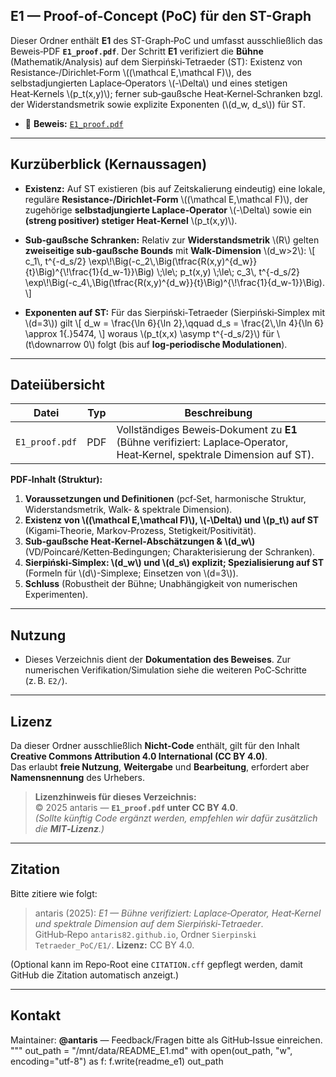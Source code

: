 ## E1 — Proof-of-Concept (PoC) für den ST-Graph

Dieser Ordner enthält **E1** des ST-Graph‑PoC und umfasst ausschließlich das Beweis‑PDF **`E1_proof.pdf`**.
Der Schritt **E1** verifiziert die **Bühne** (Mathematik/Analysis) auf dem Sierpiński‑Tetraeder (ST): Existenz von
Resistance‑/Dirichlet‑Form \\((\\mathcal E,\\mathcal F)\\), des selbstadjungierten Laplace‑Operators \\(-\\Delta\\) und eines stetigen
Heat‑Kernels \\(p_t(x,y)\\); ferner sub‑gaußsche Heat‑Kernel‑Schranken bzgl. der Widerstandsmetrik sowie explizite Exponenten
(\\(d_w, d_s\\)) für ST.

- 📄 **Beweis:** [`E1_proof.pdf`](./E1_proof.pdf)

---

## Kurzüberblick (Kernaussagen)

- **Existenz:** Auf ST existieren (bis auf Zeitskalierung eindeutig) eine lokale, reguläre **Resistance‑/Dirichlet‑Form** \\((\\mathcal E,\\mathcal F)\\),
  der zugehörige **selbstadjungierte Laplace‑Operator** \\(-\\Delta\\) sowie ein **(streng positiver) stetiger Heat‑Kernel** \\(p_t(x,y)\\).

- **Sub‑gaußsche Schranken:** Relativ zur **Widerstandsmetrik** \\(R\\) gelten **zweiseitige sub‑gaußsche Bounds** mit **Walk‑Dimension**
  \\(d_w>2\\):
  \\[
  c_1\\, t^{-d_s/2} \\exp\\!\\Big(-c_2\\,\\Big(\\tfrac{R(x,y)^{d_w}}{t}\\Big)^{\\!\\frac{1}{d_w-1}}\\Big)
  \\;\\le\\; p_t(x,y) \\;\\le\\;
  c_3\\, t^{-d_s/2} \\exp\\!\\Big(-c_4\\,\\Big(\\tfrac{R(x,y)^{d_w}}{t}\\Big)^{\\!\\frac{1}{d_w-1}}\\Big).
  \\]

- **Exponenten auf ST:** Für das Sierpiński‑Tetraeder (Sierpiński‑Simplex mit \\(d=3\\)) gilt
  \\[
  d_w = \\frac{\\ln 6}{\\ln 2},\\qquad
  d_s = \\frac{2\\,\\ln 4}{\\ln 6} \\approx 1{.}5474,
  \\]
  woraus \\(p_t(x,x) \\asymp t^{-d_s/2}\\) für \\(t\\downarrow 0\\) folgt (bis auf **log‑periodische Modulationen**).

---

## Dateiübersicht

| Datei | Typ | Beschreibung |
|---|---|---|
| `E1_proof.pdf` | PDF | Vollständiges Beweis‑Dokument zu **E1** (Bühne verifiziert: Laplace‑Operator, Heat‑Kernel, spektrale Dimension auf ST). |

**PDF‑Inhalt (Struktur):**
1. **Voraussetzungen und Definitionen** (pcf‑Set, harmonische Struktur, Widerstandsmetrik, Walk‑ & spektrale Dimension).  
2. **Existenz von \\((\\mathcal E,\\mathcal F)\\), \\(-\\Delta\\) und \\(p_t\\) auf ST** (Kigami‑Theorie, Markov‑Prozess, Stetigkeit/Positivität).  
3. **Sub‑gaußsche Heat‑Kernel‑Abschätzungen & \\(d_w\\)** (VD/Poincaré/Ketten‑Bedingungen; Charakterisierung der Schranken).  
4. **Sierpiński‑Simplex: \\(d_w\\) und \\(d_s\\) explizit; Spezialisierung auf ST** (Formeln für \\(d\\)-Simplexe; Einsetzen von \\(d=3\\)).  
5. **Schluss** (Robustheit der Bühne; Unabhängigkeit von numerischen Experimenten).

---

## Nutzung

- Dieses Verzeichnis dient der **Dokumentation des Beweises**. Zur numerischen Verifikation/Simulation siehe die
  weiteren PoC‑Schritte (z. B. `E2/`).

---

## Lizenz

Da dieser Ordner ausschließlich **Nicht‑Code** enthält, gilt für den Inhalt **Creative Commons Attribution 4.0 International (CC BY 4.0)**.  
Das erlaubt **freie Nutzung**, **Weitergabe** und **Bearbeitung**, erfordert aber **Namensnennung** des Urhebers.

> **Lizenzhinweis für dieses Verzeichnis:**  
> © 2025 antaris — **`E1_proof.pdf` unter CC BY 4.0**.  
> *(Sollte künftig Code ergänzt werden, empfehlen wir dafür zusätzlich die **MIT‑Lizenz**.)*

---

## Zitation

Bitte zitiere wie folgt:
> antaris (2025): *E1 — Bühne verifiziert: Laplace‑Operator, Heat‑Kernel und spektrale Dimension auf dem Sierpiński‑Tetraeder*.  
> GitHub‑Repo `antaris82.github.io`, Ordner `Sierpinski Tetraeder_PoC/E1/`. **Lizenz:** CC BY 4.0.

(Optional kann im Repo‑Root eine `CITATION.cff` gepflegt werden, damit GitHub die Zitation automatisch anzeigt.)

---

## Kontakt

Maintainer: **@antaris** — Feedback/Fragen bitte als GitHub‑Issue einreichen.
"""
out_path = "/mnt/data/README_E1.md"
with open(out_path, "w", encoding="utf-8") as f:
    f.write(readme_e1)
out_path

